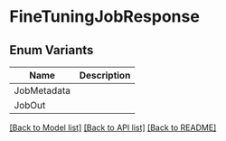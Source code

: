 # FineTuningJobResponse

## Enum Variants

| Name | Description |
|---- | -----|
| JobMetadata |  |
| JobOut |  |

[[Back to Model list]](../README.md#documentation-for-models) [[Back to API list]](../README.md#documentation-for-api-endpoints) [[Back to README]](../README.md)


